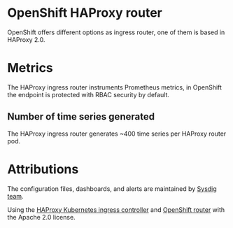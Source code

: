 # OpenShift HAProxy router
OpenShift offers different options as ingress router, one of them is based in HAProxy 2.0.

# Metrics
The HAProxy ingress router instruments Prometheus metrics, in OpenShift the endpoint is protected with RBAC security by default.

## Number of time series generated
The HAProxy ingress router generates ~400 time series per HAProxy router pod.

# Attributions
The configuration files, dashboards, and alerts are maintained by [Sysdig team](https://sysdig.com/).

Using the [HAProxy Kubernetes ingress controller](https://github.com/haproxytech/kubernetes-ingress) and [OpenShift router](https://github.com/openshift/router) with the Apache 2.0 license.